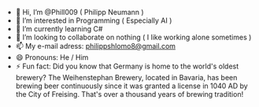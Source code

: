 - 👋 Hi, I’m @Phill009 ( Philipp Neumann )
- 👀 I’m interested in Programming ( Especially AI )
- 🌱 I’m currently learning C#
- 💞️ I’m looking to collaborate on nothing ( I like working alone sometimes )
- 📫 My e-mail adress: philippshlomo8@gmail.com
- 😄 Pronouns: He / Him
- ⚡ Fun fact: Did you know that Germany is home to the world's oldest brewery? The Weihenstephan Brewery, located in Bavaria, has been brewing beer continuously since it was granted a license in 1040 AD by the City of Freising. That's over a thousand years of brewing tradition!

